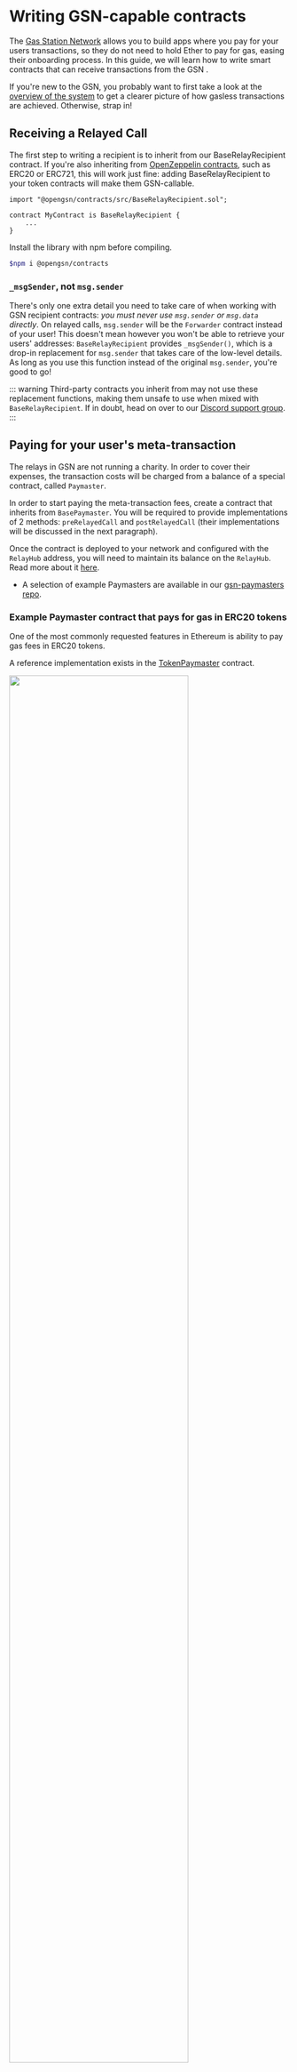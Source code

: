 # Writing GSN-capable contracts

The [Gas Station Network](https://www.opengsn.org) allows you to build apps where you pay for your users transactions, so they do not need to hold Ether to pay for gas, easing their onboarding process. In this guide, we will learn how to write smart contracts that can receive transactions from the GSN
.

If you're new to the GSN, you probably want to first take a look at the [overview of the system](../index.md) to get a clearer picture of how gasless transactions are achieved. Otherwise, strap in!
## Receiving a Relayed Call <a id="recipient"></a>

The first step to writing a recipient is to inherit from our BaseRelayRecipient contract. If you're also inheriting from [OpenZeppelin contracts](https://github.com/OpenZeppelin/openzeppelin-contracts), such as ERC20 or ERC721, this will work just fine: adding BaseRelayRecipient to your token contracts will make them GSN-callable.

```solidity
import "@opengsn/contracts/src/BaseRelayRecipient.sol";

contract MyContract is BaseRelayRecipient {
    ...
}
```

Install the library with npm before compiling. 
```bash
$npm i @opengsn/contracts
```


### `_msgSender`, not `msg.sender`

There's only one extra detail you need to take care of when working with GSN recipient contracts: _you must never use `msg.sender` or `msg.data` directly_. On relayed calls, `msg.sender` will be the `Forwarder` contract instead of your user! This doesn't mean however you won't be able to retrieve your users' addresses: `BaseRelayRecipient` provides `_msgSender()`, which is a drop-in replacement for `msg.sender` that takes care of the low-level details. As long as you use this function instead of the original `msg.sender`, you're good to go!

::: warning
Third-party contracts you inherit from may not use these replacement functions, making them unsafe to use when mixed with `BaseRelayRecipient`. If in doubt, head on over to our [Discord support group](https://discord.gg/NXXTCbh58s).
:::
## Paying for your user's meta-transaction <a id="paymaster"></a>


The relays in GSN are not running a charity. In order to cover their expenses, the transaction costs will be charged from a balance of a special contract, called `Paymaster`.

In order to start paying the meta-transaction fees, create a contract that inherits from `BasePaymaster`. You will be required to provide implementations of 2 methods: `preRelayedCall` and `postRelayedCall` (their implementations will be discussed in the next paragraph).

Once the contract is deployed to your network and configured with the `RelayHub` address, you will need to maintain its balance on the `RelayHub`. Read more about it [here](../javascript-client/devops.md).

* A selection of example Paymasters are available in our [gsn-paymasters repo](https://github.com/opengsn/gsn-paymasters/tree/master/contracts).
### Example Paymaster contract that pays for gas in ERC20 tokens <a id="token_paymaster"></a>

One of the most commonly requested features in Ethereum is ability to pay gas
fees in ERC20 tokens. 

A reference implementation exists in the
[TokenPaymaster](https://github.com/opengsn/gsn-paymasters/blob/master/contracts/TokenPaymaster.sol)
contract.

<img src="./images/paymaster_flow.png" alt="" width="80%" />

#### Rejecting meta-transactions and alternative gas charging methods
Unlike regular contract function calls, each relayed call has an additional number of steps it must go through, which are functions of the `Paymaster` interface that `RelayHub` will call before and after calling your contract.
These steps are designed to provide flexibility, but a basic `Paymaster` can safely ignore most of them while still being secure and sound.


### getGasLimits and acceptanceBudget

First, RelayHub will ask your `Paymaster` contract how much gas does it require to execute all the logic in the `preRelayedCall` and `postRelayedCall` methods.

But by far the most important value returned by this method is `GasLimits.acceptanceBudget`.
Your `Paymaster` will be charged for the transaction after it consumes this amount of gas, even if it reverts the calls to either `preRelayedCall` or `postRelayedCall`.

::: warning
Make sure you understand the logic before overriding the default values from the `BasePaymaster`.
:::

```javascript
function getGasLimits()
external
view
returns (
    GasLimits memory limits
);
```



### pre and postRelayedCall

Next, RelayHub will ask your `Paymaster` contract if it wants to receive a relayed call. Recall that you will be charged for incurred gas costs by the relayer, so you should only accept calls that you're willing to pay for!

```javascript
function preRelayedCall(
    GSNTypes.RelayRequest relayRequest,
    bytes approvalData,
    uint256 maxPossibleGas
)
external
returns (
    bytes memory context,
    bool rejectOnRecipientRevert
);
```

There are multiple ways to make this work, including:

1. having a whitelist of trusted users
1. only accepting calls to an onboarding function
1. charging users in tokens (possibly issued by you)
1. delegating the acceptance logic off-chain

All relayed call requests can be rejected at no cost to the recipient.

This function should revert if your paymaster decides to not accept the relayed call. You can also return some arbitrary data that will be passed along to the `postRelayedCall` as an execution context.

The parameter called `maxPossibleGas` defines the absolute maximum the entire opration may cost to the `Paymaster`. This is useful if the user may spend their gas allowance as part of the relayed call itself, so you can pre-lock some funds here.

After a relayed call is accepted, RelayHub will give your `Paymaster` contract another opportunity to charge your user for their call, perform some bookkeeping, etc. after the actual relayed call is made. This function is aptly named `postRelayedCall`.

```javascript
function postRelayedCall(
    bytes context,
    bool success,
    bytes32 preRetVal,
    uint256 gasUseWithoutPost,
    GSNTypes.GasData calldata gasData
) external;
```

`postRelayedCall` will give you an accurate estimate of the transaction cost (excluding the gas needed for `postRelayedCall` itself), making it a natural place to charge users. It will also let you know if the relayed call reverted or not. This allows you, for instance, to not charge users for reverted calls - but remember that you will be charged by the relayer nonetheless.

These functions allow you to implement, for instance, a flow where you charge your users for the relayed transactions in a custom token. You can lock some of their tokens in `pre`, and execute the actual charge in `post`. This is similar to how gas fees work in Ethereum: the network first locks enough ETH to pay for the transaction's gas limit at its gas price, and then pays for what it actually spent.


### Delegating the `preRelayedCall` logic to `Recipient` via the `rejectOnRecipientRevert` flag

You may have noticed that `preRelayedCall` has a boolean return parameter called `rejectOnRecipientRevert`.
If set to `true`, this flag allows your `Paymaster` to delegate the decision of whether to pay for the relayed call or not to the Recipient.

Note that the `Paymaster` will pay in one of two scenarios:

* The Recipient call is successfull
* The Recipient call is reverted but (taken together with `preRelayedCall`) it consumed more then `acceptanceBudget` gas.

Only use it if you write and audit both the `Paymaster` and `Recipient` and these two components can trust each other.
## Trusted Forwarder: Minimum Viable Trust <a id="trusted_forwarder"></a>

As your contract now seemingly allows GSN - a complicated network of third-party contracts - to handle your dapp's user authentication, you may feel worried that you will need to verify and audit every bit of the GSN as thoroughly as your own code. Worry no more!

The GSN project provides you with a default implementation of the `Forwarder` contract. This contract is extremely simple and basically does just one thing - it validates the user's signature. This way, your `BaseRelayRecipient` contract is shielded from any potential vulnerabilities across the GSN.

You can read more about the security considerations in our [forwarder ERC draft](https://github.com/ethereum/EIPs/pull/2770).

<img src="./images/forwarder_flow.png" alt="" width="80%" />
